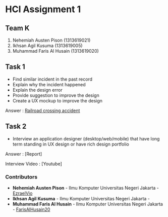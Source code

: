 # HCI Assignment 1

## Team K
1. Nehemiah Austen Pison (1313619021)
2. Ikhsan Agil Kusuma (1313619005)
3. Muhammad Faris Al Husain (1313619020)

## Task 1
- Find similar incident in the past record
- Explain why the incident happened
- Explain the design error
- Provide suggestion to improve the design
- Create a UX mockup to improve the design

Answer : [Railroad crossing accident](https://github.com/FarisAlHusain20/HCI-Assignment-1/blob/master/Task%201%20Report.md)

## Task 2
- Interview an application designer (desktop/web/mobile) that have long term standing in UX design or have rich design portfolio

Answer : [Report]

Interview Video : [Youtube]

### Contributors
* **Nehemiah Austen Pison** - Ilmu Komputer Universitas Negeri Jakarta - [EzraelVio](https://github.com/EzraelVio)
* **Ikhsan Agil Kusuma** - Ilmu Komputer Universitas Negeri Jakarta -
* **Muhammad Faris Al Husain** - Ilmu Komputer Universitas Negeri Jakarta - [FarisAlHusain20](https://github.com/FarisAlHusain20)
